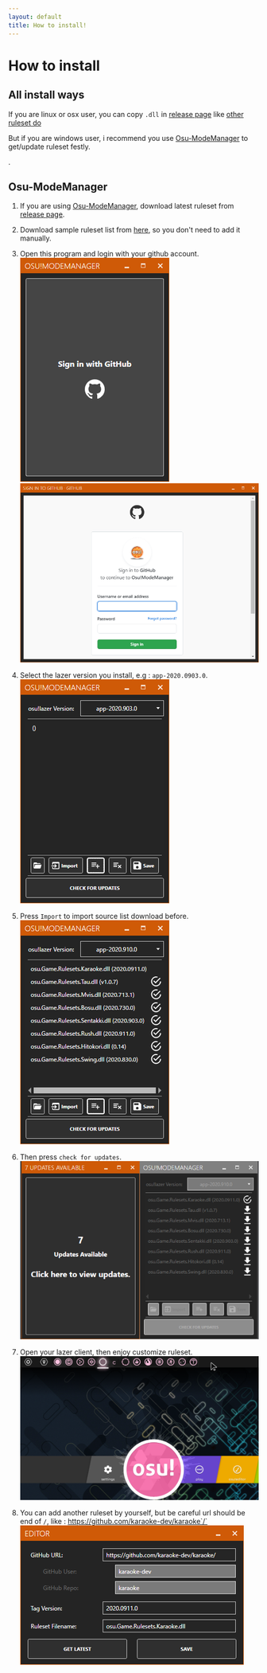 ```yaml
---
layout: default
title: How to install!
---
```


# How to install

## All install ways

If you are linux or osx user, you can copy `.dll` in [release page](https://github.com/karaoke-dev/karaoke/releases) like [other ruleset do](https://github.com/LumpBloom7/sentakki/wiki/Ruleset-installation-guide)

But if you are windows user, i recommend you use [Osu-ModeManager](https://github.com/starflash-studios/Osu-ModeManager) to get/update ruleset festly.

.

## Osu-ModeManager

1. If you are using [Osu-ModeManager](https://github.com/starflash-studios/Osu-ModeManager/releases), download latest ruleset from [release page](https://github.com/starflash-studios/Osu-ModeManager/releases).

2. Download sample ruleset list from [here](res/osu.Game.Rulesets.List.txt), so you don't need to add it manually.

3. Open this program and login with your github account.
![](res/sign-in.png) ![](res/sign-in-step-2.png)

4. Select the lazer version you install, e.g : `app-2020.0903.0`.    
![](res/main-page.png)

5. Press `Import` to import source list download before.    
![](res/main-page-with-ruleset.png)

6. Then press `check for updates`.    
![](res/check-update.png)

7. Open your lazer client, then enjoy customize ruleset.
![](res/all-ruleset-installed.png)

8. You can add another ruleset by yourself, but be careful url should be end of `/`, like : https://github.com/karaoke-dev/karaoke`/`
![](res/new-source.png)